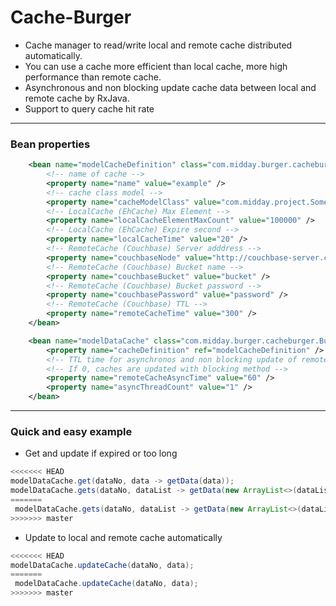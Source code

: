 # Cache-Burger

* Cache manager to read/write local and remote cache distributed automatically.
* You can use a cache more efficient than local cache, more high performance than remote cache.
* Asynchronous and non blocking update cache data between local and remote cache by RxJava.
* Support to query cache hit rate

----------



### Bean properties

~~~ xml
    <bean name="modelCacheDefinition" class="com.midday.burger.cacheburger.model.BurgerCacheDefinition">
    	<!-- name of cache -->
        <property name="name" value="example" />
        <!-- cache class model -->
        <property name="cacheModelClass" value="com.midday.project.SomeClass" />
        <!-- LocalCache (EhCache) Max Element -->
        <property name="localCacheElementMaxCount" value="100000" />
        <!-- LocalCache (EhCache) Expire second -->
        <property name="localCacheTime" value="20" />
        <!-- RemoteCache (Couchbase) Server adddress -->
        <property name="couchbaseNode" value="http://couchbase-server.company.com:8091" />
        <!-- RemoteCache (Couchbase) Bucket name -->
        <property name="couchbaseBucket" value="bucket" />
        <!-- RemoteCache (Couchbase) Bucket password -->
        <property name="couchbasePassword" value="password" />
        <!-- RemoteCache (Couchbase) TTL -->
        <property name="remoteCacheTime" value="300" />
    </bean>

    <bean name="modelDataCache" class="com.midday.burger.cacheburger.BurgerCacheManager">
        <property name="cacheDefinition" ref="modelCacheDefinition" />
    	<!-- TTL time for asynchronos and non blocking update of remote cache.-->
        <!-- If 0, caches are updated with blocking method -->
        <property name="remoteCacheAsyncTime" value="60" />
        <property name="asyncThreadCount" value="1" />
    </bean>
~~~
----------
### Quick and easy example


- Get and update if expired or too long
~~~ java
<<<<<<< HEAD
modelDataCache.get(dataNo, data -> getData(data));
modelDataCache.gets(dataNo, dataList -> getData(new ArrayList<>(dataList)));
=======
 modelDataCache.gets(dataNo, dataList -> getData(new ArrayList<>(dataList)));
>>>>>>> master
~~~

- Update to local and remote cache automatically
~~~ java
<<<<<<< HEAD
modelDataCache.updateCache(dataNo, data);
=======
 modelDataCache.updateCache(dataNo, data);
>>>>>>> master
~~~
